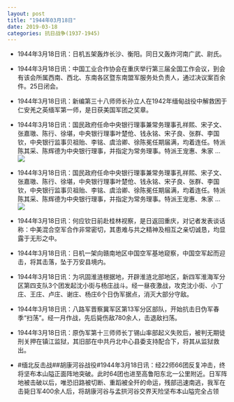 ```yaml
---
layout: post
title: "1944年03月18日"
date: 2019-03-18
categories: 抗日战争(1937-1945)
---
```


<meta name="referrer" content="no-referrer" />

- 1944年3月18日讯：日机五架轰炸长沙、衡阳。同日又轰炸河南广武、尉氏。 

- 1944年3月18日讯：中国工业合作协会在重庆举行第三届全国工作会议，到会有该会所属西南、西北、东南各区暨东南盟军服务处负责人，通过决议案百余件。25日闭会。 

- 1944年3月18日讯：新编第三十八师师长孙立人在1942年缅甸战役中解救困于仁安羌之英缅军第一师，是日获美国军团之奖章。 

- 1944年3月18日讯：国民政府任命中央银行理事兼常务理事孔祥熙、宋子文、张嘉璈、陈行、徐堪，中央银行理事叶楚伧、钱永铭、宋子良、张群、李国钦，中央银行监事贝祖贻、李铭、虞洽卿、徐陈冕任期届满，均着连任。特派陈其采、陈辉德为中央银行理事，并指定为常务理事。特派王宠惠、朱家 ... <br/><img src="https://wx3.sinaimg.cn/large/aca367d8ly1g1778drmzyj20c809zwej.jpg" />

- 1944年3月18日讯：国民政府任命中央银行理事兼常务理事孔祥熙、宋子文、张嘉璈、陈行、徐堪，中央银行理事叶楚伧、钱永铭、宋子良、张群、李国钦，中央银行监事贝祖贻、李铭、虞洽卿、徐陈冕任期届满，均着连任。特派陈其采、陈辉德为中央银行理事，并指定为常务理事。特派王宠惠、朱家 ... <br/><img src="https://wx1.sinaimg.cn/large/aca367d8ly1g1777l1mpaj20c809zwej.jpg" />

- 1944年3月18日讯：何应钦日前赴桂林视察，是日返回重庆，对记者发表谈话称：中美混合空军合作非常密切，其患难与共之精神及相互之亲切诚恳，均显露于无形之中。 

- 1944年3月18日讯：日机一架向赣南地区中国空军基地窥察，中国空军起而迎击，将其击落，坠于万安县境内。 

- 1944年3月18日讯：为巩固淮涟根据地，开辟淮涟北部地区，新四军淮海军分区第四支队3个团发起沈小街与杨庄战斗。经一昼夜激战，攻克沈小街、小丁庄、王庄、卢庄、谢庄、杨庄6个日伪军据点，消灭大部分守敌。 

- 1944年3月18日讯：八路军晋察冀军区第13军分区部队，开始抗击日伪军春季“扫荡”。经一月作战，先后毙伤敌780余人，击退敌扫荡。 

- 1944年3月18日讯：原伪军第十三师师长丁锡山率部起义失败后，被判无期徒刑关押在镇江监狱，其旧部在中共丹北中心县委支持配合下，将其从监狱救出。 

- #缅北反击战##胡康河谷战役#1944年3月18日讯：经22师66团反复冲击，终将坚布本山隘正面阵地突破。此时64团也进至高鲁阳东北一公里附近。日军阵地被击破以后，唯恐旧路被切断、重蹈被全歼的命运，残部迅速南逃，我军在击毙日军400余人后，将胡康河谷与孟拱河谷交界天险坚布本山隘完全占领 

